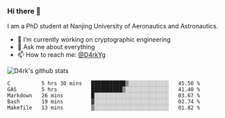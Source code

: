 ### Hi there 👋

I am a PhD student at Nanjing University of Aeronautics and Astronautics.

- 🔭 I’m currently working on cryptographic engineering
- 💬 Ask me about everything
- 📫 How to reach me: [@D4rkYg](https://twitter.com/D4rkYg)

![D4rk's github stats](https://github-readme-stats.vercel.app/api?username=dd4rk&show_icons=true&title_color=fff&icon_color=79ff97&text_color=9f9f9f&bg_color=151515)

<!--START_SECTION:waka-->
```text
C          5 hrs 30 mins   ███████████▒░░░░░░░░░░░░░   45.50 % 
GAS        5 hrs           ██████████▒░░░░░░░░░░░░░░   41.40 % 
Markdown   26 mins         █░░░░░░░░░░░░░░░░░░░░░░░░   03.67 % 
Bash       19 mins         ▓░░░░░░░░░░░░░░░░░░░░░░░░   02.74 % 
Makefile   13 mins         ▒░░░░░░░░░░░░░░░░░░░░░░░░   01.82 % 
```
<!--END_SECTION:waka-->

